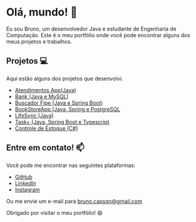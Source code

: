 # Olá, mundo! 👋

Eu sou Bruno, um desenvolvedor Java e estudante de Engenharia de Computação. Este é o meu portfólio onde você pode encontrar alguns dos meus projetos e trabalhos.

## Projetos 💻

Aqui estão alguns dos projetos que desenvolvi:

- [Atendimentos App(Java)](https://github.com/Beforg/AtendimentosAPP)
- [Bank (Java e MySQL)](https://github.com/Beforg/Banco)
- [Buscador Fipe (Java e Spring Boot)](https://github.com/Beforg/BuscaFIPE)
- [BookStoreApp (Java, Spring e PostgreSQL](https://github.com/Beforg/BookstoreApp)
- [LifeSync (Java)](https://github.com/Beforg/LifeSync)
- [Task+ (Java, Spring Boot e Typescript](https://github.com/Beforg/Task-Plus)
- [Controle de Estoque (C#)](https://github.com/Beforg/Controle-De-Estoque)

## Entre em contato! 📫

Você pode me encontrar nas seguintes plataformas:

- [GitHub](https://github.com/Beforg)
- [LinkedIn](https://www.linkedin.com/in/beforg/)
- [Instagram](https://www.instagram.com/brunoforgiarini_/)

Ou me envie um e-mail para bruno.capsqn@gmail.com

Obrigado por visitar o meu portfólio! 😄
